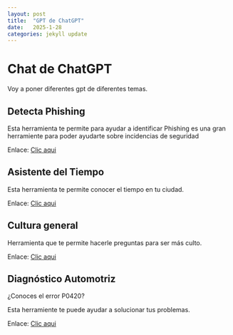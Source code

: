 ```yaml
---
layout: post
title:  "GPT de ChatGPT"
date:   2025-1-28
categories: jekyll update
---
```


# Chat de ChatGPT

Voy a poner diferentes gpt de diferentes temas.

## Detecta Phishing

Esta herramienta te permite para ayudar a identificar Phishing es una gran herramiente para poder ayudarte sobre incidencias de seguridad

Enlace: <a href="https://chatgpt.com/g/g-679892afc09c8191ac49c480a0033a50-detecta-phishing">Clic aqui</a>

## Asistente del Tiempo

Esta herramienta te permite conocer el tiempo en tu ciudad.

Enlace: <a href="https://chatgpt.com/g/g-67988e7b0d24819192871af990cda136-asistente-del-tiempo">Clic aqui</a>

## Cultura general

Herramienta que te  permite hacerle preguntas para ser más culto.

Enlace: <a href="https://chatgpt.com/g/g-6797d80737c48191bf613c62377682be-enciclopedia-interactiva">Clic aqui</a>

## Diagnóstico Automotriz

¿Conoces el error P0420?

Esta herramiente te puede ayudar a solucionar tus problemas.

Enlace: <a href="https://chatgpt.com/g/g-6799e3cb33388191819e0de560cf2316-diagnostico-automotriz">Clic aqui</a>
